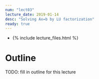 ```yaml
---
num: "lect03"
lecture_date: 2019-01-14
desc: "Solving Ax=b by LU factorization"
ready: true
---
```


* {% include lecture_files.html %}

# Outline

TODO: fill in outline for this lecture
